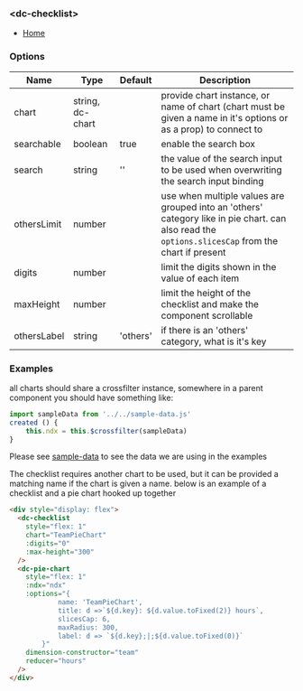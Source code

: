 ### \<dc-checklist>
- [Home](../../../#available-components)

### Options
| Name | Type | Default | Description |
| --- | --- | --- | --- |
| chart | string, dc-chart | | provide chart instance, or name of chart (chart must be given a name in it's options or as a prop) to connect to |
| searchable | boolean | true | enable the search box |
| search | string | '' | the value of the search input to be used when overwriting the search input binding |
| othersLimit | number | | use when multiple values are grouped into an 'others' category like in pie chart. can also read the `options.slicesCap` from the chart if present |
| digits | number | | limit the digits shown in the value of each item |
| maxHeight | number | | limit the height of the checklist and make the component scrollable |
| othersLabel | string | 'others' | if there is an 'others' category, what is it's key |

### Examples
all charts should share a crossfilter instance, somewhere in a parent component you should have something like:
```javascript
import sampleData from '../../sample-data.js'
created () {
	this.ndx = this.$crossfilter(sampleData)
}
```
Please see [sample-data](../../sample-data.js) to see the data we are using in the examples

The checklist requires another chart to be used, but it can be provided a matching name if the chart is given a name.
below is an example of a checklist and a pie chart hooked up together
```html
<div style="display: flex">
  <dc-checklist
    style="flex: 1"
    chart="TeamPieChart"
    :digits="0"
    :max-height="300"
  />
  <dc-pie-chart
    style="flex: 1"
    :ndx="ndx"
    :options="{
			name: 'TeamPieChart',
			title: d =>`${d.key}: ${d.value.toFixed(2)} hours`,
			slicesCap: 6,
			maxRadius: 300,
			label: d => `${d.key};|;${d.value.toFixed(0)}`
		}"
    dimension-constructor="team"
    reducer="hours"
  />
</div>

```